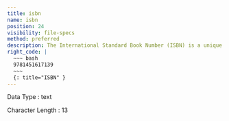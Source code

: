 ```yaml
---
title: isbn
name: isbn
position: 24
visibility: file-specs
method: preferred
description: The International Standard Book Number (ISBN) is a unique numeric commercial book identifier. An ISBN is assigned to each edition and variation (except reprintings) of a book.
right_code: |
  ~~~ bash
  9781451617139
  ~~~
  {: title="ISBN" }
---
```


Data Type
: text

Character Length
: 13

